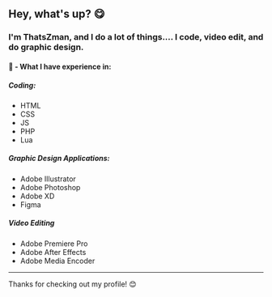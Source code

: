 ## Hey, what's up? 😋

### I'm ThatsZman, and I do a lot of things.... I code, video edit, and do graphic design. 

#### 🤔 - What I have experience in:
##### Coding:
- HTML
- CSS
- JS
- PHP
- Lua

##### Graphic Design Applications:
- Adobe Illustrator
- Adobe Photoshop
- Adobe XD
- Figma

##### Video Editing
- Adobe Premiere Pro
- Adobe After Effects
- Adobe Media Encoder

-----------------------

Thanks for checking out my profile! 😊
